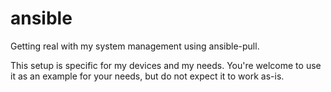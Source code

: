 # ansible
Getting real with my system management using ansible-pull.

This setup is specific for my devices and my needs. You're welcome to use it as an example for your needs, but do not expect it to work as-is.
